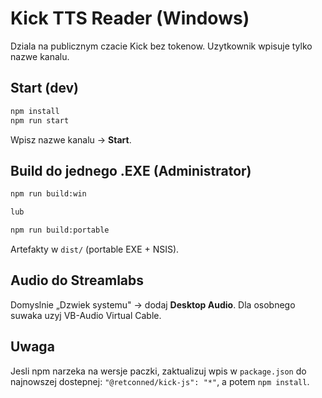 # Kick TTS Reader (Windows)
Dziala na publicznym czacie Kick bez tokenow. Uzytkownik wpisuje tylko nazwe kanalu.

## Start (dev)
```bash
npm install
npm run start
```
Wpisz nazwe kanalu -> **Start**.

## Build do jednego .EXE (Administrator)
```bash
npm run build:win

lub

npm run build:portable
```
Artefakty w `dist/` (portable EXE + NSIS).

## Audio do Streamlabs
Domyslnie „Dzwiek systemu" -> dodaj **Desktop Audio**. Dla osobnego suwaka uzyj VB-Audio Virtual Cable.

## Uwaga
Jesli npm narzeka na wersje paczki, zaktualizuj wpis w `package.json` do najnowszej dostepnej: `"@retconned/kick-js": "*"`, a potem `npm install`.
